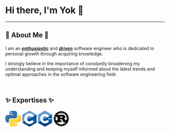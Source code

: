 # Hi there, I'm Yok 👋

---

## <p align="left">💬 About Me 💬</p>

I am an <u>**_enthusiastic_**</u> and <u>**_driven_**</u> software engineer who is dedicated to personal growth through acquiring knowledge. 

I strongly believe in the importance of constantly broadening my understanding and keeping myself informed about the latest trends and optimal approaches in the software engineering field.

<br>

## <p align="left">✨ Expertises ✨</p>

<div> <p align="left">
 <img height="50em" src="./images/python.png?raw=true" />
 <img height="50em" src="./images/c.png?raw=true" />
 <img height="50em" src="./images/cpp.png?raw=true" />
 <img height="50em" src="./images/rust_light.png?raw=true#gh-light-mode-only" />
 <img height="50em" src="./images/rust_dark.png?raw=true#gh-dark-mode-only" />
</div> </p>

<br>
